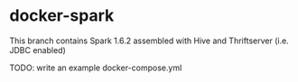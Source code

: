 # docker-spark

This branch contains Spark 1.6.2 assembled with Hive and Thriftserver (i.e. JDBC enabled)

TODO: write an example docker-compose.yml
